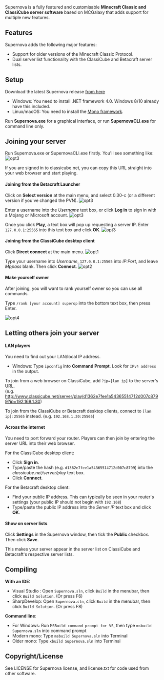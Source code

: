 Supernova is a fully featured and customisable **Minecraft Classic and ClassiCube server software** based on MCGalaxy that adds support for multiple new features.

**Features**
-----------------
Supernova adds the following major features:
* Support for older versions of the Minecraft Classic Protocol.
* Dual server list functionality with the ClassiCube and Betacraft server lists.

**Setup**
-----------------
Download the latest Supernova release [from here](https://github.com/forkiesassds/Supernova/releases)
* Windows: You need to install .NET framework 4.0. Windows 8/10 already have this included.
* Linux/macOS: You need to install the [Mono framework](https://www.mono-project.com).

Run **Supernova.exe** for a graphical interface, or run **SupernovaCLI.exe** for command line only.

Joining your server
-----------------
Run Supernova.exe or SupernovaCLI.exe firstly. You'll see something like:
![opt3](https://github.com/MisterSheeple/Supernova/blob/1ee1be2fc677b14c3b94d331530da01b3ec4310b/Images/Supernova1.PNG)

If you are signed in to classicube.net, you can copy this URL straight into your web browser and start playing.

#### Joining from the Betacraft Launcher
Click on **Select version** at the main menu, and select 0.30-c (or a different version if you've changed the PVN).
![opt3](https://github.com/MisterSheeple/Supernova/blob/119ff44cbf40d5ccb8df0422efbc992fd5beb3ea/Images/Betacraft1.PNG)

Enter a username into the *Username* text box, or click **Log in** to sign in with a Mojang or Microsoft account.
![opt3](https://github.com/MisterSheeple/Supernova/blob/119ff44cbf40d5ccb8df0422efbc992fd5beb3ea/Images/Betacraft2.PNG)

Once you click **Play**, a text box will pop up requesting a server IP. Enter ```127.0.0.1:25565``` into this text box and click **OK**.
![opt3](https://github.com/MisterSheeple/Supernova/blob/119ff44cbf40d5ccb8df0422efbc992fd5beb3ea/Images/Betacraft3.PNG)

#### Joining from the ClassiCube desktop client
Click **Direct connect** at the main menu.
![opt1](https://user-images.githubusercontent.com/6509348/60258725-0e05bd00-9919-11e9-8f8c-fbbdc52f04f9.png)

Type your username into *Username*, ```127.0.0.1:25565``` into *IP:Port*, and leave *Mppass* blank. Then click **Connect**.
![opt2](https://user-images.githubusercontent.com/6509348/60258727-0e05bd00-9919-11e9-890d-5c25cdf385c1.png)

#### Make yourself owner
After joining, you will want to rank yourself owner so you can use all commands.

Type ```/rank [your account] superop``` into the bottom text box, then press Enter.

![opt4](https://github.com/MisterSheeple/Supernova/blob/b6a28bebd25d7fc13ac2913aa020bd39f15a584e/Images/Supernova2_new.PNG)


Letting others join your server
-----------------
#### LAN players
You need to find out your LAN/local IP address.
*  Windows: Type ```ipconfig``` into **Command Prompt**. Look for ```IPv4 address``` in the output.

To join from a web browser on ClassiCube, add ```?ip=[lan ip]``` to the server's URL.\
(e.g. http://www.classicube.net/server/play/d1362e7fee1a54365514712d007c8799?ip=192.168.1.30)

To join from the ClassiCube or Betacraft desktop clients, connect to ```[lan ip]:25565``` instead. (e.g. ```192.168.1.30:25565```)


#### Across the internet
You need to port forward your router. Players can then join by entering the server URL into their web browser.

For the ClassiCube desktop client:
* Click **Sign in**. 
* Type/paste the hash (e.g. ```d1362e7fee1a54365514712d007c8799```) into the *classicube.net/server/play* text box. 
* Click **Connect**.

For the Betacraft desktop client:
* Find your public IP address. This can typically be seen in your router's settings (your public IP should not begin with ```192.168```)
* Type/paste the public IP address into the *Server IP* text box and click **OK**.


#### Show on server lists
Click **Settings** in the Supernova window, then tick the **Public** checkbox. Then click **Save**.

This makes your server appear in the server list on ClassiCube and Betacraft's respective server lists.

Compiling
-----------------
**With an IDE:**
* Visual Studio : Open `Supernova.sln`, click `Build` in the menubar, then click `Build Solution`. (Or press F6)
* SharpDevelop: Open `Supernova.sln`, click `Build` in the menubar, then click `Build Solution`. (Or press F8)

**Command line:**
* For Windows: Run `MSBuild command prompt for VS`, then type `msbuild Supernova.sln` into command prompt
* Modern mono: Type `msbuild Supernova.sln` into Terminal
* Older mono: Type `xbuild Supernova.sln` into Terminal

Copyright/License
-----------------
See LICENSE for Supernova license, and license.txt for code used from other software.
